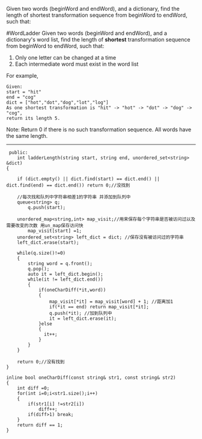 Given two words (beginWord and endWord), and a dictionary, find the length of shortest transformation sequence 
from beginWord to endWord, such that:

#WordLadder
Given two words (beginWord and endWord), and a dictionary's word list, find the length of **shortest** transformation sequence from beginWord to endWord, such that:

1. Only one letter can be changed at a time
2. Each intermediate word must exist in the word list

For example,

```
Given:
start = "hit"
end = "cog"
dict = ["hot","dot","dog","lot","log"]
As one shortest transformation is "hit" -> "hot" -> "dot" -> "dog" -> "cog",
return its length 5.
```
Note:
Return 0 if there is no such transformation sequence.
All words have the same length.


---


```
 public:
    int ladderLength(string start, string end, unordered_set<string> &dict) 
{
	
	if (dict.empty() || dict.find(start) == dict.end() || dict.find(end) == dict.end()) return 0;//没找到
	
	//每次找和队列中字符串相差1的字符串 并添加到队列中 
	queue<string> q;
        q.push(start);

	unordered_map<string,int> map_visit;//用来保存每个字符串是否被访问过以及需要改变的次数 用un_map保存访问快
        map_visit[start] =1;
	unordered_set<string> left_dict = dict; //保存没有被访问过的字符串
	left_dict.erase(start);

	while(q.size()!=0)
	{
		string word = q.front();
		q.pop();
		auto it = left_dict.begin();
		while(it != left_dict.end())
		{
			if(oneCharDiff(*it,word))
			{
				map_visit[*it] = map_visit[word] + 1; //距离加1
				if(*it == end) return map_visit[*it];
				q.push(*it); //加到队列中
				it = left_dict.erase(it);
			}else
			{
			  it++;
			}
		}
	}

	return 0;//没有找到	
}

inline bool oneCharDiff(const string& str1, const string& str2)
{
	int diff =0;
	for(int i=0;i<str1.size();i++)
	{
		if(str1[i] !=str2[i])
			diff++;
		if(diff>1) break;
	}
	return diff == 1;
}
```
